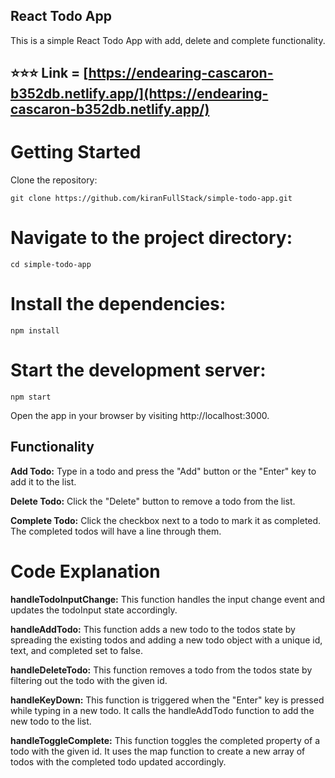 ## React Todo App

This is a simple React Todo App with add, delete and complete functionality.

## ⭐️⭐️⭐️ Link = [https://endearing-cascaron-b352db.netlify.app/](https://endearing-cascaron-b352db.netlify.app/)

# Getting Started

Clone the repository:

`git clone https://github.com/kiranFullStack/simple-todo-app.git`

# Navigate to the project directory:

```cd simple-todo-app```

# Install the dependencies:

`npm install`

# Start the development server:

`npm start`

Open the app in your browser by visiting http://localhost:3000.

## Functionality

**Add Todo:** Type in a todo and press the "Add" button or the "Enter" key to add it to the list.

**Delete Todo:** Click the "Delete" button to remove a todo from the list.

**Complete Todo:** Click the checkbox next to a todo to mark it as completed. The completed todos will have a line through them.

# Code Explanation

**handleTodoInputChange:** This function handles the input change event and updates the todoInput state accordingly.

**handleAddTodo:** This function adds a new todo to the todos state by spreading the existing todos and adding a new todo object with a unique id, text, and completed set to false.

**handleDeleteTodo:** This function removes a todo from the todos state by filtering out the todo with the given id.

**handleKeyDown:** This function is triggered when the "Enter" key is pressed while typing in a new todo. It calls the handleAddTodo function to add the new todo to the list.

**handleToggleComplete:** This function toggles the completed property of a todo with the given id. It uses the map function to create a new array of todos with the completed todo updated accordingly.
